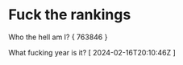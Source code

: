 # Fuck the rankings

Who the hell am I?
{ 763846 }

What fucking year is it?
[ 2024-02-16T20:10:46Z ]
